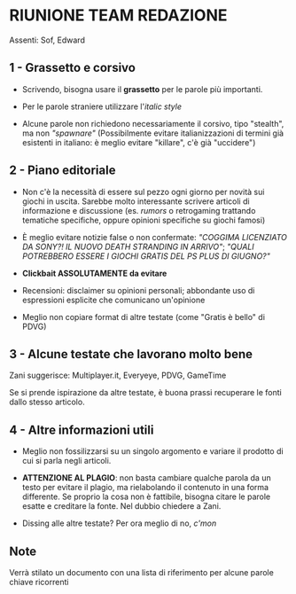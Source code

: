 # RIUNIONE TEAM REDAZIONE

Assenti: Sof, Edward

## 1 - Grassetto e corsivo
 - Scrivendo, bisogna usare il **grassetto** per le parole più importanti.

 - Per le parole straniere utilizzare l'_italic style_

 - Alcune parole non richiedono necessariamente il corsivo, tipo "stealth", ma non _"spawnare"_
(Possibilmente evitare italianizzazioni di termini già esistenti in italiano: è meglio evitare "killare", c'è già "uccidere")

## 2 - Piano editoriale
 - Non c'è la necessità di essere sul pezzo ogni giorno per novità sui giochi in uscita.
Sarebbe molto interessante scrivere articoli di informazione e discussione (es. _rumors_ o retrogaming trattando tematiche specifiche, oppure opinioni specifiche su giochi famosi)

 - È meglio evitare notizie false o non confermate: _"COGGIMA LICENZIATO DA SONY?! IL NUOVO DEATH STRANDING IN ARRIVO"_; _"QUALI POTREBBERO ESSERE I GIOCHI GRATIS DEL PS PLUS DI GIUGNO?"_
  
 - **Clickbait ASSOLUTAMENTE da evitare**
 
 - Recensioni: disclaimer su opinioni personali; abbondante uso di espressioni esplicite che comunicano un'opinione

 - Meglio non copiare format di altre testate (come "Gratis è bello" di PDVG)
 
## 3 - Alcune testate che lavorano molto bene
Zani suggerisce: Multiplayer.it, Everyeye, PDVG, GameTime

Se si prende ispirazione da altre testate, è buona prassi recuperare le fonti dallo stesso articolo.

## 4 - Altre informazioni utili
 - Meglio non fossilizzarsi su un singolo argomento e variare il prodotto di cui si parla negli articoli.

 - **ATTENZIONE AL PLAGIO**: non basta cambiare qualche parola da un testo per evitare il plagio, ma rielabolando il contenuto in una forma differente. Se proprio la cosa non è fattibile, bisogna citare le parole esatte e creditare la fonte. Nel dubbio chiedere a Zani.

 - Dissing alle altre testate? Per ora meglio di no, _c'mon_

## Note
Verrà stilato un documento con una lista di riferimento per alcune parole chiave ricorrenti
